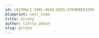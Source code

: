 ```yaml
---
id: c0370bc1-349c-4644-b855-2f5900693296
blueprint: netr_team
title: Girona
author: little_admin
slug: girona
---
```

